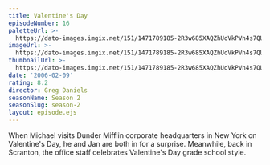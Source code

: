 ```yaml
---
title: Valentine's Day
episodeNumber: 16
paletteUrl: >-
  https://dato-images.imgix.net/151/1471789185-2R3w685XAQZhUoVkPVn4s7QUxMD.jpg?auto=enhance&ch=DPR%2CWidth&palette=json
imageUrl: >-
  https://dato-images.imgix.net/151/1471789185-2R3w685XAQZhUoVkPVn4s7QUxMD.jpg?auto=compress%2Cformat&ch=DPR%2CWidth&w=500
thumbnailUrl: >-
  https://dato-images.imgix.net/151/1471789185-2R3w685XAQZhUoVkPVn4s7QUxMD.jpg?auto=enhance&ch=DPR%2CWidth&fit=crop&fm=jpg&h=280&w=500
date: '2006-02-09'
rating: 8.2
director: Greg Daniels
seasonName: Season 2
seasonSlug: season-2
layout: episode.ejs
---
```


When Michael visits Dunder Mifflin corporate headquarters in New York on Valentine's Day, he and Jan are both in for a surprise. Meanwhile, back in Scranton, the office staff celebrates Valentine's Day grade school style.